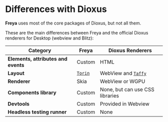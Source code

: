 # Differences with Dioxus

**Freya** uses most of the core packages of Dioxus, but not all them.

These are the main differences between Freya and the official Dioxus renderers for Desktop (webview and Blitz):

| Category                             | Freya            | Dioxus Renderers                |
|--------------------------------------|------------------|---------------------------------|
| **Elements, attributes and events**  | Custom           | HTML                            |
| **Layout** | [`Torin`](https://github.com/marc2332/freya/tree/main/crates/torin) | WebView and [`Taffy`](https://github.com/DioxusLabs/taffy) |
| **Renderer**                         | Skia             | WebView or WGPU                 |
| **Components library**               | Custom           | None, but can use CSS libraries |
| **Devtools**                         | Custom           | Provided in Webview             |
| **Headless testing runner**          | Custom           | None                            |
